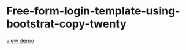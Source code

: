 # Free-form-login-template-using-bootstrat-copy-twenty
<a href="http://webi4u.com/web/article/Free-form-login-template-using-bootstrat-copy-twenty/">
  view demo
</a>
